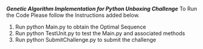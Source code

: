 ***Genetic Algorithm Implementation for Python Unboxing Challenge***
To Run the Code Please follow the Instructions added below.
1. Run python Main.py to obtain the Optimal Sequence
2. Run python TestUnit.py to test the Main.py and associated methods
3. Run python SubmitChallenge.py to submit the challenge